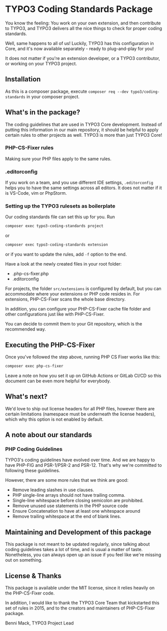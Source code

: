 # TYPO3 Coding Standards Package

You know the feeling: You work on your own extension, and then contribute to
TYPO3, and TYPO3 delivers all the nice things to check for proper coding
standards.

Well, same happens to all of us! Luckily, TYPO3 has this configuration in Core,
and it's now available separately - ready to plug-and-play for you!

It does not matter if you're an extension developer, or a TYPO3 contributor, or
working on your TYPO3 project.

## Installation

As this is a composer package, execute `composer req --dev typo3/coding-standards`
in your composer project.

## What's in the package?

The coding guidelines that are used in TYPO3 Core development. Instead of
putting this information in our main repository, it should be helpful to apply
certain rules to other projects as well. TYPO3 is more than just TYPO3 Core!

### PHP-CS-Fixer rules

Making sure your PHP files apply to the same rules.

### .editorconfig

If you work on a team, and you use different IDE settings, `.editorconfig`
helps you to have the same settings across all editors. It does not matter if
it is VS-Code, vim or PhpStorm.

### Setting up the TYPO3 rulesets as boilerplate

Our coding standards file can set this up for you. Run

```bash
composer exec typo3-coding-standards project
```

or

```bash
composer exec typo3-coding-standards extension
```

or if you want to update the rules, add `-f` option to the end.

Have a look at the newly created files in your root folder:

* .php-cs-fixer.php
* .editorconfig

For projects, the folder `src/extensions` is configured by default, but you can
accommodate where your extensions or PHP code resides in. For extensions,
PHP-CS-Fixer scans the whole base directory.

In addition, you can configure your PHP-CS-Fixer cache file folder and other
configurations just like with PHP-CS-Fixer.

You can decide to commit them to your Git repository, which is the recommended
way.

## Executing the PHP-CS-Fixer

Once you've followed the step above, running PHP CS Fixer works like this:

```bash
composer exec php-cs-fixer
```

Leave a note on how you set it up on GitHub Actions or GitLab CI/CD so this
document can be even more helpful for everybody.

## What's next?

We'd love to ship out license headers for all PHP files, however there are
certain limitations (namespace must be underneath the license headers), which
why this option is not enabled by default.

## A note about our standards

### PHP Coding Guidelines

TYPO3's coding guidelines have evolved over time. And we are happy to have
PHP-FIG and PSR-1/PSR-2 and PSR-12. That's why we're committed to following
these guidelines.

However, there are some more rules that we think are good:

* Remove leading slashes in use clauses.
* PHP single-line arrays should not have trailing comma.
* Single-line whitespace before closing semicolon are prohibited.
* Remove unused use statements in the PHP source code
* Ensure Concatenation to have at least one whitespace around
* Remove trailing whitespace at the end of blank lines.

## Maintaining and Development of this package

This package is not meant to be updated regularly, since talking about coding
guidelines takes a lot of time, and is usual a matter of taste. Nonetheless,
you can always open up an issue if you feel like we're missing out on something.

## License & Thanks

This package is available under the MIT license, since it relies heavily on the
PHP-CS-Fixer code.

In addition, I would like to thank the TYPO3 Core Team that kickstarted this
set of rules in 2015, and to the creators and maintainers of PHP-CS-Fixer
package.

Benni Mack, TYPO3 Project Lead
